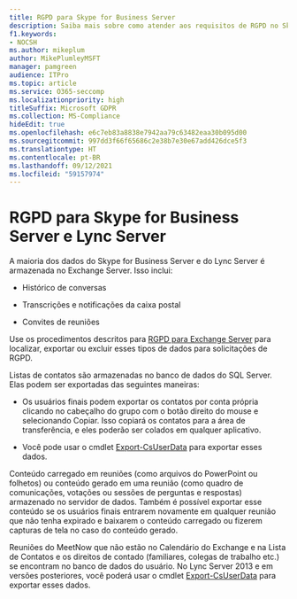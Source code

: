 ```yaml
---
title: RGPD para Skype for Business Server
description: Saiba mais sobre como atender aos requisitos de RGPD no Skype for Business Server e no Lync Server.
f1.keywords:
- NOCSH
ms.author: mikeplum
author: MikePlumleyMSFT
manager: pamgreen
audience: ITPro
ms.topic: article
ms.service: O365-seccomp
ms.localizationpriority: high
titleSuffix: Microsoft GDPR
ms.collection: MS-Compliance
hideEdit: true
ms.openlocfilehash: e6c7eb83a8838e7942aa79c63482eaa30b095d00
ms.sourcegitcommit: 997dd3f66f65686c2e38b7e30e67add426dce5f3
ms.translationtype: HT
ms.contentlocale: pt-BR
ms.lasthandoff: 09/12/2021
ms.locfileid: "59157974"
---
```

# <a name="gdpr-for-skype-for-business-server-and-lync-server"></a>RGPD para Skype for Business Server e Lync Server

A maioria dos dados do Skype for Business Server e do Lync Server é armazenada no Exchange Server. Isso inclui:

-   Histórico de conversas

-   Transcrições e notificações da caixa postal

-   Convites de reuniões

Use os procedimentos descritos para [RGPD para Exchange Server](gdpr-for-exchange-server.md) para localizar, exportar ou excluir esses tipos de dados para solicitações de RGPD.

Listas de contatos são armazenadas no banco de dados do SQL Server. Elas podem ser exportadas das seguintes maneiras:

-   Os usuários finais podem exportar os contatos por conta própria clicando no cabeçalho do grupo com o botão direito do mouse e selecionando Copiar. Isso copiará os contatos para a área de transferência, e eles poderão ser colados em qualquer aplicativo.

-   Você pode usar o cmdlet [Export-CsUserData](/powershell/module/skype/export-csuserdata) para exportar esses dados.

Conteúdo carregado em reuniões (como arquivos do PowerPoint ou folhetos) ou conteúdo gerado em uma reunião (como quadro de comunicações, votações ou sessões de perguntas e respostas) armazenado no servidor de dados. Também é possível exportar esse conteúdo se os usuários finais entrarem novamente em qualquer reunião que não tenha expirado e baixarem o conteúdo carregado ou fizerem capturas de tela no caso do conteúdo gerado.

Reuniões do MeetNow que não estão no Calendário do Exchange e na Lista de Contatos e os direitos de contado (familiares, colegas de trabalho etc.) se encontram no banco de dados do usuário. No Lync Server 2013 e em versões posteriores, você poderá usar o cmdlet [Export-CsUserData](/powershell/module/skype/export-csuserdata) para exportar esses dados.
